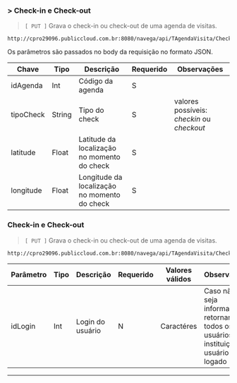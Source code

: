 ### > Check-in e Check-out

> `[ PUT ]`  Grava o check-in ou check-out de uma agenda de visitas.

```
http://cpro29096.publiccloud.com.br:8080/navega/api/TAgendaVisita/Check
```
Os parâmetros são passados no body da requisição no formato JSON.

|Chave|Tipo|Descrição|Requerido|Observações
|----|------|--------|--------|--------|
|idAgenda|Int| Código da agenda | S | |
|tipoCheck|String|Tipo do check| S | valores possíveis: *checkin* ou *checkout*
|latitude|Float| Latitude da localização no momento do check | S | |
|longitude|Float| Longitude da localização no momento do check | S | |

### Check-in e Check-out
> `[ PUT ]`  Grava o check-in ou check-out de uma agenda de visitas.
 
```
http://cpro29096.publiccloud.com.br:8080/navega/api/TAgendaVisita/Check
```

|Parâmetro|Tipo|Descrição|Requerido|Valores válidos|Observações|
|--|--|--|--|--|--|
|idLogin|Int|Login do usuário|N|Caractéres|Caso não seja informado irá retornar todos os usuários da instituição do usuário logado|

---